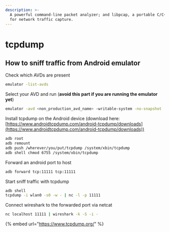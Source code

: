 ```yaml
---
description: >-
  A powerful command-line packet analyzer; and libpcap, a portable C/C++ library
  for network traffic capture.
---
```


# tcpdump

## How to sniff traffic from Android emulator

Check which AVDs are present

```bash
emulator -list-avds
```

Select your AVD and run (**avoid this part if you are running the emulator yet**)

```bash
emulator -avd <non_production_avd_name> -writable-system -no-snapshot
```

Install tcpdump on the Android device (download here: [https://www.androidtcpdump.com/android-tcpdump/downloads](https://www.androidtcpdump.com/android-tcpdump/downloads))

```bash
adb root
adb remount
adb push /wherever/you/put/tcpdump /system/xbin/tcpdump
adb shell chmod 6755 /system/xbin/tcpdump
```

Forward an android port to host

```bash
adb forward tcp:11111 tcp:11111
```

Start sniff traffic with tcpdump

```bash
adb shell
tcpdump -i wlan0 -s0 -w - | nc -l -p 11111
```

Connect wireshark to the forwarded port via netcat

```bash
nc localhost 11111 | wireshark -k -S -i -
```

{% embed url="https://www.tcpdump.org/" %}
